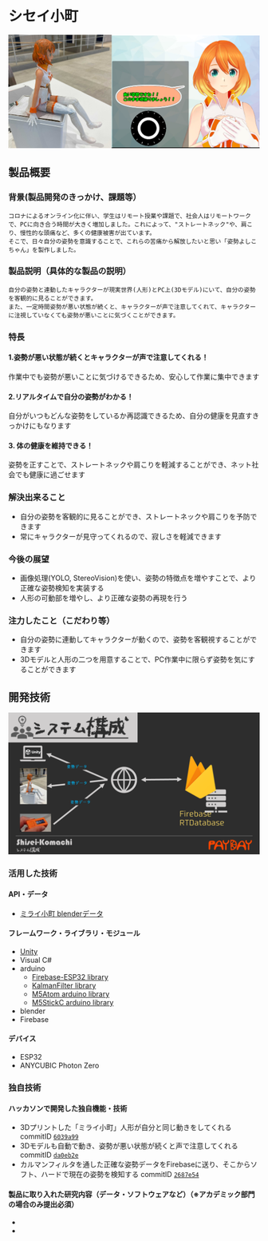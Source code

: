 # シセイ小町

[![youtube "Sisei Komachi"](image/readme_jp.png)](https://youtu.be/CyFyCtdvJZE)

## 製品概要
### 背景(製品開発のきっかけ、課題等）
    コロナによるオンライン化に伴い、学生はリモート授業や課題で、社会人はリモートワークで、PCに向き合う時間が大きく増加しました。これによって、"ストレートネック"や、肩こり、慢性的な頭痛など、多くの健康被害が出ています。
    そこで、日々自分の姿勢を意識することで、これらの苦痛から解放したいと思い「姿勢よしこちゃん」を製作しました。
### 製品説明（具体的な製品の説明）
    自分の姿勢と連動したキャラクターが現実世界(人形)とPC上(3Dモデル)にいて、自分の姿勢を客観的に見ることができます。
    また、一定時間姿勢が悪い状態が続くと、キャラクターが声で注意してくれて、キャラクターに注視していなくても姿勢が悪いことに気づくことができます。
### 特長
#### 1.姿勢が悪い状態が続くとキャラクターが声で注意してくれる！
作業中でも姿勢が悪いことに気づけるできるため、安心して作業に集中できます
#### 2.リアルタイムで自分の姿勢がわかる！
自分がいつもどんな姿勢をしているか再認識できるため、自分の健康を見直すきっかけにもなります
#### 3. 体の健康を維持できる！
姿勢を正すことで、ストレートネックや肩こりを軽減することができ、ネット社会でも健康に過ごせます

### 解決出来ること
* 自分の姿勢を客観的に見ることができ、ストレートネックや肩こりを予防できます
* 常にキャラクターが見守ってくれるので、寂しさを軽減できます

### 今後の展望
* 画像処理(YOLO, StereoVision)を使い、姿勢の特徴点を増やすことで、より正確な姿勢検知を実装する
* 人形の可動部を増やし、より正確な姿勢の再現を行う

### 注力したこと（こだわり等）
* 自分の姿勢に連動してキャラクターが動くので、姿勢を客観視することができます
* 3Dモデルと人形の二つを用意することで、PC作業中に限らず姿勢を気にすることができます

## 開発技術
![System_structure](image/System_structure.png)
### 活用した技術
#### API・データ
* [ミライ小町 blenderデータ](https://github.com/Miraikomachi)

#### フレームワーク・ライブラリ・モジュール
* [Unity](https://unity.com/ja)  
* Visual C#
* arduino
  * [Firebase-ESP32 library](https://github.com/mobizt/Firebase-ESP32)
  * [KalmanFilter library](https://github.com/TKJElectronics/KalmanFilter)
  * [M5Atom arduino library](https://github.com/m5stack/M5Atom)
  * [M5StickC arduino library](https://github.com/m5stack/M5StickC)
* blender
* Firebase

#### デバイス
* ESP32
* ANYCUBIC Photon Zero

### 独自技術
#### ハッカソンで開発した独自機能・技術
* 3Dプリントした「ミライ小町」人形が自分と同じ動きをしてくれる     commitID [```6039a99```](https://github.com/jphacks/C_2104/commit/da0eb2e1d18be8593c9153122020e9ca64a2f43d)
* 3Dモデルも自動で動き、姿勢が悪い状態が続くと声で注意してくれる　 commitID [```da0eb2e```](https://github.com/jphacks/C_2104/commit/da0eb2e1d18be8593c9153122020e9ca64a2f43d)
* カルマンフィルタを通した正確な姿勢データをFirebaseに送り、そこからソフト、ハードで現在の姿勢を検知する commitID [```2687e54```](https://github.com/jphacks/C_2104/commit/2687e54052617e940925f7b98bdfe8b83c8a72d4)

#### 製品に取り入れた研究内容（データ・ソフトウェアなど）（※アカデミック部門の場合のみ提出必須）
*
*
